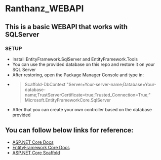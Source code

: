 # Ranthanz_WEBAPI

This is a basic WEBAPI that works with SQLServer
-
### SETUP
 - Install EntityFramework.SqlServer and EntityFramework.Tools
 - You can use the provided database on this repo and restore it on your SQL Server
 - After restoring, open the Package Manager Console and type in: 
 - >  Scaffold-DbContext "Server=Your-server-name;Database=Your-database-name;TrustServerCertificate=true;Trusted_Connection=True;" Microsoft.EntityFrameworkCore.SqlServer
 - After that you can create your own controller based on the database provided

You can follow below links for reference: 
- 

- [ASP.NET Core Docs](https://docs.microsoft.com/en-us/aspnet/core/)
- [EntityFramework Core Docs](https://docs.microsoft.com/en-us/ef/core/)
- [ASP.NET Core Scaffold](https://docs.microsoft.com/en-us/aspnet/core/fundamentals/tools/dotnet-aspnet-codegenerator)

